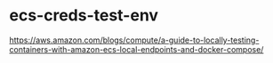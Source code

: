 # ecs-creds-test-env

https://aws.amazon.com/blogs/compute/a-guide-to-locally-testing-containers-with-amazon-ecs-local-endpoints-and-docker-compose/
